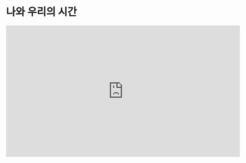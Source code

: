 # 나와 우리의 시간

<div class="flexible-container">
<iframe width="640" height="360" src="https://www.youtube.com/embed/X61BVv6pLtw" frameborder="0" allowfullscreen></iframe>
</div>

